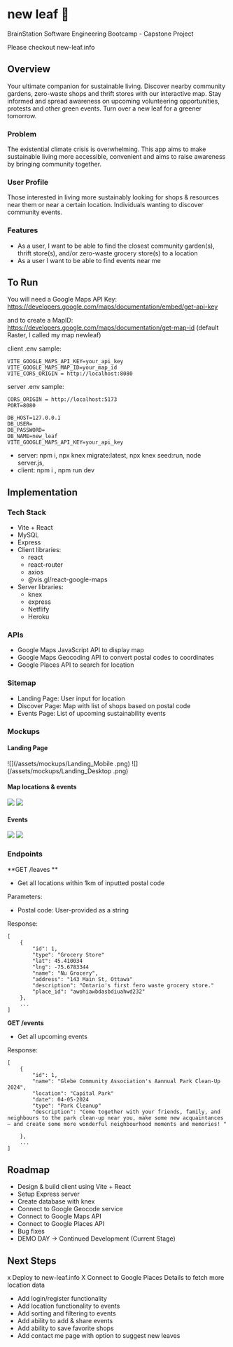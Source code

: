 # new leaf :leaves:

BrainStation Software Engineering Bootcamp - Capstone Project

Please checkout new-leaf.info

## Overview

Your ultimate companion for sustainable living. Discover nearby community gardens, zero-waste shops and thrift stores with our interactive map. Stay informed and spread awareness on upcoming volunteering opportunities, protests and other green events. Turn over a new leaf for a greener tomorrow.

### Problem

The existential climate crisis is overwhelming. This app aims to make sustainable living more accessible, convenient and aims to raise awareness by bringing community together.

### User Profile

Those interested in living more sustainably looking for shops & resources near them or near a certain location. Individuals wanting to discover community events.

### Features

- As a user, I want to be able to find the closest community garden(s), thrift store(s), and/or zero-waste grocery store(s) to a location
- As a user I want to be able to find events near me

## To Run

You will need a Google Maps API Key:
https://developers.google.com/maps/documentation/embed/get-api-key

and to create a MapID:
https://developers.google.com/maps/documentation/get-map-id
(default Raster, I called my map newleaf)

client .env sample:

```
VITE_GOOGLE_MAPS_API_KEY=your_api_key
VITE_GOOGLE_MAPS_MAP_ID=your_map_id
VITE_CORS_ORIGIN = http://localhost:8080
```

server .env sample:

```
CORS_ORIGIN = http://localhost:5173
PORT=8080

DB_HOST=127.0.0.1
DB_USER=
DB_PASSWORD=
DB_NAME=new_leaf
VITE_GOOGLE_MAPS_API_KEY=your_api_key
```

- server: npm i, npx knex migrate:latest, npx knex seed:run, node server.js,
- client: npm i , npm run dev

## Implementation

### Tech Stack

- Vite + React
- MySQL
- Express
- Client libraries:
  - react
  - react-router
  - axios
  - @vis.gl/react-google-maps
- Server libraries:
  - knex
  - express
  - Netflify
  - Heroku

### APIs

- Google Maps JavaScript API to display map
- Google Maps Geocoding API to convert postal codes to coordinates
- Google Places API to search for location

### Sitemap

- Landing Page: User input for location
- Discover Page: Map with list of shops based on postal code
- Events Page: List of upcoming sustainability events

### Mockups

#### Landing Page

![](/assets/mockups/Landing_Mobile
.png)
![](/assets/mockups/Landing_Desktop
.png)

#### Map locations & events

![](/assets/mockups/Discover_Mobile.png)
![](/assets/mockups/Discover_Desktop.png)

#### Events

![](/assets/mockups/Events_Mobile.png)
![](/assets/mockups/Events_Desktop.png)

### Endpoints

**GET /leaves **

- Get all locations within 1km of inputted postal code

Parameters:

- Postal code: User-provided as a string

Response:

```
[
    {
        "id": 1,
        "type": "Grocery Store"
        "lat": 45.410034
        "lng": -75.6783344
        "name": "Nu Grocery",
        "address": "143 Main St, Ottawa"
        "description": "Ontario's first fero waste grocery store."
        "place_id": "awohiawbdasbdiuahwd232"
    },
    ...
]
```

**GET /events**

- Get all upcoming events

Response:

```
[
    {
        "id": 1,
        "name": "Glebe Community Association's Aannual Park Clean-Up 2024",
        "location": "Capital Park"
        "date": 04-05-2024
        "type": "Park Cleanup"
        "description": "Come together with your friends, family, and neighbours to the park clean-up near you, make some new acquaintances  – and create some more wonderful neighbourhood moments and memories! "

    },
    ...
]
```

## Roadmap

- Design & build client using Vite + React
- Setup Express server
- Create database with knex
- Connect to Google Geocode service
- Connect to Google Maps API
- Connect to Google Places API
- Bug fixes
- DEMO DAY
  -> Continued Development (Current Stage)

## Next Steps

x Deploy to new-leaf.info
X Connect to Google Places Details to fetch more location data

- Add login/register functionality
- Add location functionality to events
- Add sorting and filtering to events
- Add ability to add & share events
- Add ability to save favorite shops
- Add contact me page with option to suggest new leaves
